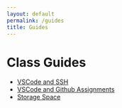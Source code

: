 ```yaml
---
layout: default
permalink: /guides
title: Guides
---
```


# Class Guides

* [VSCode and SSH](/guides/vscode-ssh)
* [VSCode and Github Assignments](/guides/vscode-git)
* [Storage Space](/guides/storage)

